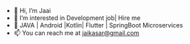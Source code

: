 - 👋 Hi, I’m Jaai
- 👀 I’m interested in Development job| Hire me
- 🌱 JAVA | Android |Kotlin| Flutter | SpringBoot Microservices
- 📫 You can reach me at jaikasar@gmail.com 

<!---
jaai/jaai is a ✨ special ✨ repository because its `README.md` (this file) appears on your GitHub profile.
You can click the Preview link to take a look at your changes.
--->
